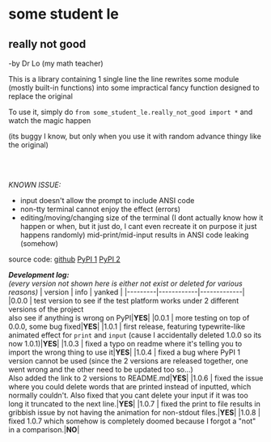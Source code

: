 # **some student le**
<h2>really not good</h2>
<p>-by Dr Lo (my math teacher)</p>

This is a library containing 1 single line
the line rewrites some module (mostly built-in functions) into some impractical fancy function designed to replace the original

To use it, simply do `from some_student_le.really_not_good import *`  and watch the magic happen

(its buggy I know, but only when you use it with random advance thingy like the original)

<br><br>

*KNOWN ISSUE:*
- input doesn't allow the prompt to include ANSI code
- non-tty terminal cannot enjoy the effect (errors)
- editing/moving/changing size of the terminal (I dont actually know how it happen or when, but it just do, I cant even recreate it on purpose it just happens randomly) mid-print/mid-input results in ANSI code leaking (somehow)

source code: <a href="https://github.com/TaokyleYT/some_student_le">github</a> <a href="https://pypi.org/project/some-student-le/">PyPI 1</a> <a href="https://pypi.org/project/really-not-good/">PyPI 2</a> 

***Development log:***<br>
*(every version not shown here is either not exist or deleted for various reasons)*
| version |    info    |   yanked    |
|---------|------------|-------------|
|0.0.0    | test version to see if the test platform works under 2 different versions of the project<br>also see if anything is wrong on PyPI|**YES**|
|0.0.1    | more testing on top of 0.0.0, some bug fixed|**YES**|
|1.0.1    | first release, featuring typewrite-like animated effect for `print` and `input` (cause I accidentally deleted 1.0.0 so its now 1.0.1)|**YES**|
|1.0.3    | fixed a typo on readme where it's telling you to import the wrong thing to use it|**YES**|
|1.0.4    | fixed a bug where PyPI 1 version cannot be used (since the 2 versions are released together, one went wrong and the other need to be updated too so...)<br>Also added the link to 2 versions to README.md|**YES**|
|1.0.6    | fixed the issue where you could delete words that are printed instead of inputted, which normally couldn't. Also fixed that you cant delete your input if it was too long it truncated to the next line.|**YES**|
|1.0.7    | fixed the print to file results in gribbish issue by not having the animation for non-stdout files.|**YES**|
|1.0.8    | fixed 1.0.7 which somehow is completely doomed because I forgot a "not" in a comparison.|**NO**|